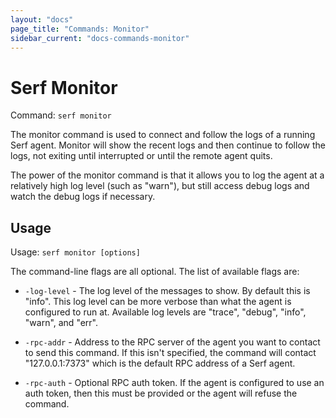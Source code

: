 ```yaml
---
layout: "docs"
page_title: "Commands: Monitor"
sidebar_current: "docs-commands-monitor"
---
```


# Serf Monitor

Command: `serf monitor`

The monitor command is used to connect and follow the logs of a running
Serf agent. Monitor will show the recent logs and then continue to follow
the logs, not exiting until interrupted or until the remote agent quits.

The power of the monitor command is that it allows you to log the agent
at a relatively high log level (such as "warn"), but still access debug
logs and watch the debug logs if necessary.

## Usage

Usage: `serf monitor [options]`

The command-line flags are all optional. The list of available flags are:

* `-log-level` - The log level of the messages to show. By default this
  is "info". This log level can be more verbose than what the agent is
  configured to run at. Available log levels are "trace", "debug", "info",
  "warn", and "err".

* `-rpc-addr` - Address to the RPC server of the agent you want to contact
  to send this command. If this isn't specified, the command will contact
  "127.0.0.1:7373" which is the default RPC address of a Serf agent.

* `-rpc-auth` - Optional RPC auth token. If the agent is configured to use
  an auth token, then this must be provided or the agent will refuse the
  command.

